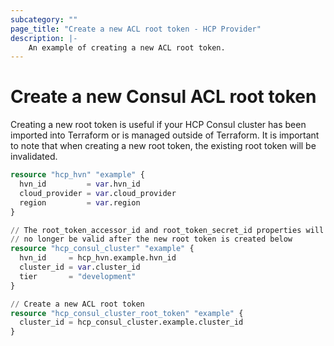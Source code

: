 ```yaml
---
subcategory: ""
page_title: "Create a new ACL root token - HCP Provider"
description: |-
    An example of creating a new ACL root token.
---
```


# Create a new Consul ACL root token

Creating a new root token is useful if your HCP Consul cluster has been imported into Terraform
or is managed outside of Terraform. It is important to note that when creating a new root token,
the existing root token will be invalidated.

```terraform
resource "hcp_hvn" "example" {
  hvn_id         = var.hvn_id
  cloud_provider = var.cloud_provider
  region         = var.region
}

// The root_token_accessor_id and root_token_secret_id properties will
// no longer be valid after the new root token is created below
resource "hcp_consul_cluster" "example" {
  hvn_id     = hcp_hvn.example.hvn_id
  cluster_id = var.cluster_id
  tier       = "development"
}

// Create a new ACL root token
resource "hcp_consul_cluster_root_token" "example" {
  cluster_id = hcp_consul_cluster.example.cluster_id
}
```
